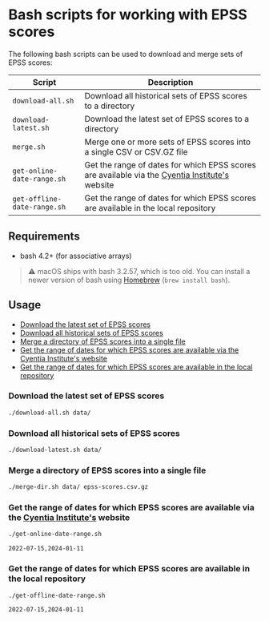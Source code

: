 # Bash scripts for working with EPSS scores

The following bash scripts can be used to download and merge sets of EPSS scores:

| Script | Description |
| --- | --- |
| `download-all.sh` | Download all historical sets of EPSS scores to a directory |
| `download-latest.sh` | Download the latest set of EPSS scores to a directory |
| `merge.sh` | Merge one or more sets of EPSS scores into a single CSV or CSV.GZ file |
| `get-online-date-range.sh` | Get the range of dates for which EPSS scores are available via the [Cyentia Institute's](https://cyentia.com) website |
| `get-offline-date-range.sh` | Get the range of dates for which EPSS scores are available in the local repository |

## Requirements

- bash 4.2+ (for associative arrays)

> ⚠️ macOS ships with bash 3.2.57, which is too old. You can install a newer version of bash using [Homebrew](https://brew.sh/) (`brew install bash`).

## Usage

- [Download the latest set of EPSS scores](#download-the-latest-set-of-epss-scores)
- [Download all historical sets of EPSS scores](#download-all-historical-sets-of-epss-scores)
- [Merge a directory of EPSS scores into a single file](#merge-a-directory-of-epss-scores-into-a-single-file)
- [Get the range of dates for which EPSS scores are available via the Cyentia Institute's website](#get-the-range-of-dates-for-which-epss-scores-are-available-via-the-cyentia-institutes-website)
- [Get the range of dates for which EPSS scores are available in the local repository](#get-the-range-of-dates-for-which-epss-scores-are-available-in-the-local-repository)

### Download the latest set of EPSS scores

```bash
./download-all.sh data/
```

### Download all historical sets of EPSS scores

```bash
./download-latest.sh data/
```

### Merge a directory of EPSS scores into a single file

```bash
./merge-dir.sh data/ epss-scores.csv.gz
```

### Get the range of dates for which EPSS scores are available via the [Cyentia Institute's](https://cyentia.com) website

```bash
./get-online-date-range.sh 
```

```text
2022-07-15,2024-01-11
```

### Get the range of dates for which EPSS scores are available in the local repository

```bash
./get-offline-date-range.sh 
```

```text
2022-07-15,2024-01-11
```
